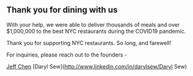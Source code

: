 ## Thank you for dining with us

With your help, we were able to deliver thousands of meals and over $1,000,000 to the best NYC restaurants during the COVID19 pandemic.

Thank you for supporting NYC restaurants. So long, and farewell!

For inquiries, please reach out to the founders -

[Jeff Chen](http://www.linkedin.com/in/thisisjeffchen)
[Daryl Sew](http://www.linkedin.com/in/darylsew/Daryl Sew)
